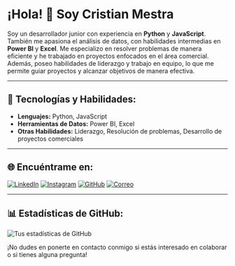 # ¡Hola! 👋 Soy Cristian Mestra 

Soy un desarrollador junior con experiencia en **Python** y **JavaScript**. También me apasiona el análisis de datos, con habilidades intermedias en **Power BI** y **Excel**. Me especializo en resolver problemas de manera eficiente y he trabajado en proyectos enfocados en el área comercial. Además, poseo habilidades de liderazgo y trabajo en equipo, lo que me permite guiar proyectos y alcanzar objetivos de manera efectiva.

---

## 🔧 **Tecnologías y Habilidades:**

- **Lenguajes:** Python, JavaScript
- **Herramientas de Datos:** Power BI, Excel
- **Otras Habilidades:** Liderazgo, Resolución de problemas, Desarrollo de proyectos comerciales

---

## 🌐 **Encuéntrame en:**

[![LinkedIn](https://img.shields.io/badge/LinkedIn-0077B5?style=for-the-badge&logo=linkedin&logoColor=white)](https://www.linkedin.com/in/tu-perfil)
[![Instagram](https://img.shields.io/badge/Instagram-E4405F?style=for-the-badge&logo=instagram&logoColor=white)](https://instagram.com/tu-usuario)
[![GitHub](https://img.shields.io/badge/GitHub-100000?style=for-the-badge&logo=github&logoColor=white)](https://github.com/tu-usuario)
[![Correo](https://img.shields.io/badge/Email-D14836?style=for-the-badge&logo=gmail&logoColor=white)](mailto:tu-email)

---

## 📊 **Estadísticas de GitHub:**

![Tus estadísticas de GitHub](https://github-readme-stats.vercel.app/api?username=tu-usuario&show_icons=true&theme=radical)


¡No dudes en ponerte en contacto conmigo si estás interesado en colaborar o si tienes alguna pregunta!

